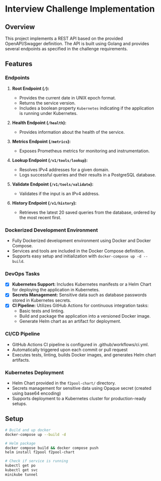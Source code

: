 # Interview Challenge Implementation

## Overview
This project implements a REST API based on the provided OpenAPI/Swagger definition. The API is built using Golang and provides several endpoints as specified in the challenge requirements.

## Features

### Endpoints
1. **Root Endpoint (`/`):**
   - Provides the current date in UNIX epoch format.
   - Returns the service version.
   - Includes a boolean property `Kubernetes` indicating if the application is running under Kubernetes.

2. **Health Endpoint (`/health`):**
   - Provides information about the health of the service.

3. **Metrics Endpoint (`/metrics`):**
   - Exposes Prometheus metrics for monitoring and instrumentation.

4. **Lookup Endpoint (`/v1/tools/lookup`):**
   - Resolves IPv4 addresses for a given domain.
   - Logs successful queries and their results in a PostgreSQL database.

5. **Validate Endpoint (`/v1/tools/validate`):**
   - Validates if the input is an IPv4 address.

6. **History Endpoint (`/v1/history`):**
   - Retrieves the latest 20 saved queries from the database, ordered by the most recent first.

### Dockerized Development Environment
- Fully Dockerized development environment using Docker and Docker Compose.
- Services and tools are included in the Docker Compose definition.
- Supports easy setup and initialization with `docker-compose up -d --build`.

### DevOps Tasks
- [x] **Kubernetes Support:** Includes Kubernetes manifests or a Helm Chart for deploying the application in Kubernetes.
- [x] **Secrets Management:** Sensitive data such as database passwords stored in Kubernetes secrets.
- [x] **CI Pipeline:** Utilizes GitHub Actions for continuous integration tasks:
  - Basic tests and linting.
  - Build and package the application into a versioned Docker image.
  - Generate Helm chart as an artifact for deployment.

### CI/CD Pipeline
- GitHub Actions CI pipeline is configured in .github/workflows/ci.yml.
- Automatically triggered upon each commit or pull request
- Executes tests, linting, builds Docker images, and generates Helm chart artifacts.

### Kubernetes Deployment
- Helm Chart provided in the `f2pool-chart/` directory.
- Secrets management for sensitive data using Opaque secret (created using base64 encoding)
- Supports deployment to a Kubernetes cluster for production-ready setups.

## Setup
```sh
# Build and up docker
docker-compose up --build -d

# Helm package
docker compose build && docker compose push
helm install f2pool f2pool-chart

# Check if service is running
kubectl get po
kubectl get svc
minikube tunnel
```